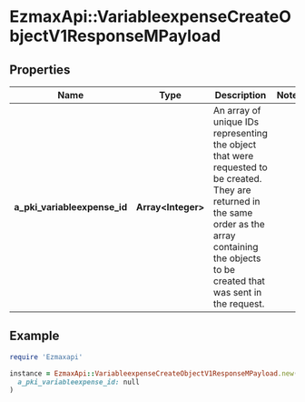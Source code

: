 # EzmaxApi::VariableexpenseCreateObjectV1ResponseMPayload

## Properties

| Name | Type | Description | Notes |
| ---- | ---- | ----------- | ----- |
| **a_pki_variableexpense_id** | **Array&lt;Integer&gt;** | An array of unique IDs representing the object that were requested to be created.  They are returned in the same order as the array containing the objects to be created that was sent in the request. |  |

## Example

```ruby
require 'Ezmaxapi'

instance = EzmaxApi::VariableexpenseCreateObjectV1ResponseMPayload.new(
  a_pki_variableexpense_id: null
)
```

